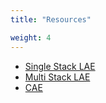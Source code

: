 ```yaml
---
title: "Resources"

weight: 4
---
```


- [Single Stack LAE](./single-stack-lae)
- [Multi Stack LAE](./multi-stack-lae)
- [CAE](./cae)
